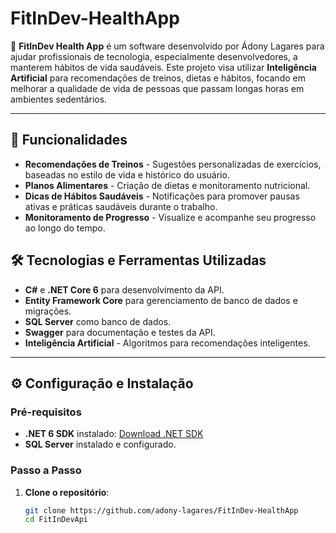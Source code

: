 # FitInDev-HealthApp

🚀 **FitInDev Health App** é um software desenvolvido por Ádony Lagares para ajudar profissionais de tecnologia, especialmente desenvolvedores, a manterem hábitos de vida saudáveis. Este projeto visa utilizar **Inteligência Artificial** para recomendações de treinos, dietas e hábitos, focando em melhorar a qualidade de vida de pessoas que passam longas horas em ambientes sedentários.

---

## 📜 Funcionalidades

- **Recomendações de Treinos** - Sugestões personalizadas de exercícios, baseadas no estilo de vida e histórico do usuário.
- **Planos Alimentares** - Criação de dietas e monitoramento nutricional.
- **Dicas de Hábitos Saudáveis** - Notificações para promover pausas ativas e práticas saudáveis durante o trabalho.
- **Monitoramento de Progresso** - Visualize e acompanhe seu progresso ao longo do tempo.

## 🛠️ Tecnologias e Ferramentas Utilizadas

- **C#** e **.NET Core 6** para desenvolvimento da API.
- **Entity Framework Core** para gerenciamento de banco de dados e migrações.
- **SQL Server** como banco de dados.
- **Swagger** para documentação e testes da API.
- **Inteligência Artificial** - Algoritmos para recomendações inteligentes.

---

## ⚙️ Configuração e Instalação

### Pré-requisitos

- **.NET 6 SDK** instalado: [Download .NET SDK](https://dotnet.microsoft.com/download)
- **SQL Server** instalado e configurado.

### Passo a Passo

1. **Clone o repositório**:
   ```bash
   git clone https://github.com/adony-lagares/FitInDev-HealthApp
   cd FitInDevApi
